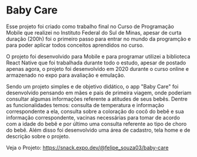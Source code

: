 # Baby Care

Esse projeto foi criado como trabalho final no Curso de Programação Mobile que realizei no Instituto Federal do Sul de Minas, apesar de curta duração (200h) foi o primeiro passo para entrar no mundo da programção e para poder aplicar todos conceitos aprendidos no curso.

O projeto foi desenvolvido para Mobile e para programar utilizei a biblioteca React Native que foi trabalhada durante todo o estudo, apesar de postado apenas agora, o projeto foi desenvolvido em 2020 durante o curso online e armazenado no expo para avaliação e emulação.

Sendo um projeto simples e de objetivo didático, o app "Baby Care" foi desenvolvido pensando em mães e pais de primeira viagem, onde poderiam consultar algumas informações referente a atitudes de seus bebês. Dentre as funcionalidades temos: consulta de temperatura e informação correspondente a ela, consulta sobre a coloração do cocô do bebê e sua informação correspondente, vacinas necessárias para tomar de acordo com a idade do bebê e por último uma consulta referente ao tipo de choro do bebê. Além disso foi desenvolvido uma área de cadastro, tela home e de descrição sobre o projeto.

Veja o Projeto: https://snack.expo.dev/@felipe_souza03/baby-care
